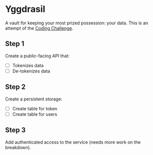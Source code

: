 # Yggdrasil

A vault for keeping your most prized possession: your data. This is an attempt of the [Coding Challenge](https://codingchallenges.substack.com/p/coding-challenge-48-data-privacy).

## Step 1

Create a public-facing API that:

- [ ] Tokenizes data
- [ ] De-tokenizes data

## Step 2

Create a persistent storage:

- [ ] Create table for token
- [ ] Create table for users

## Step 3

Add authenticated access to the service (needs more work on the breakdown).
